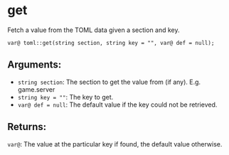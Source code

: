 # get
Fetch a value from the TOML data given a section and key.

`var@ toml::get(string section, string key = "", var@ def = null);`

## Arguments:
- `string section`: The section to get the value from (if any). E.g. game.server
- `string key = ""`: The key to get.
- `var@ def = null`: The default value if the key could not be retrieved.

## Returns:
`var@`: The value at the particular key if found, the default value otherwise.
